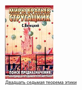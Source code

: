 ![](Двадцать%20седьмая%20теорема%20этики.jpg)  
[Двадцать седьмая теорема этики](Двадцать%20седьмая%20теорема%20этики.txt)
